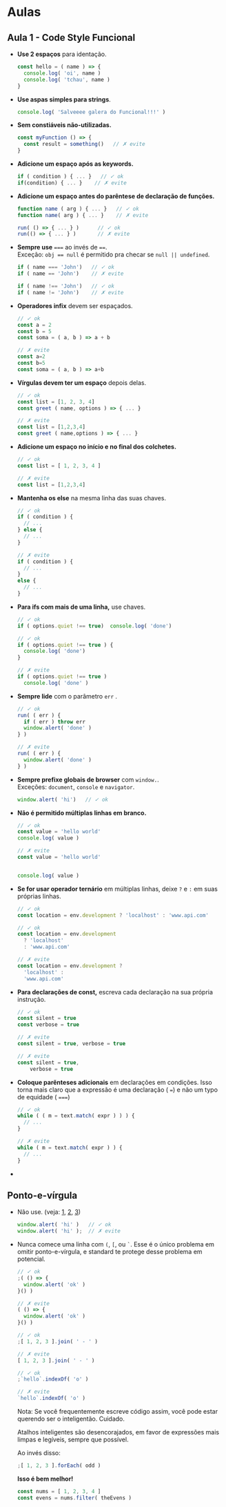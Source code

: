 # Aulas

## Aula 1 - Code Style Funcional


* **Use 2 espaços** para identação.

  ```js
  const hello = ( name ) => {
    console.log( 'oi', name )
    console.log( 'tchau', name )
  }
  ```

* **Use aspas simples para strings**.

  ```js
  console.log( 'Salveeee galera do Funcional!!!' )
  ```

* **Sem constiáveis não-utilizadas.**

  ```js
  const myFunction () => {
    const result = something()   // ✗ evite
  }
  ```

* **Adicione um espaço após as keywords.**

  ```js
  if ( condition ) { ... }   // ✓ ok
  if(condition) { ... }    // ✗ evite
  ```

* **Adicione um espaço antes do parêntese de declaração de funções.**

  ```js
  function name ( arg ) { ... }   // ✓ ok
  function name( arg ) { ... }    // ✗ evite

  run( () => { ... } )      // ✓ ok
  run(() => { ... } )       // ✗ evite
  ```

* **Sempre use** `===` ao invés de  `==`.<br>
  Exceção: `obj == null` é permitido pra checar se `null || undefined`.

  ```js
  if ( name === 'John')   // ✓ ok
  if ( name == 'John')    // ✗ evite
  ```

  ```js
  if ( name !== 'John')   // ✓ ok
  if ( name != 'John')    // ✗ evite
  ```

* **Operadores infix** devem ser espaçados.

  ```js
  // ✓ ok
  const a = 2
  const b = 5
  const soma = ( a, b ) => a + b
  ```

  ```js
  // ✗ evite
  const a=2
  const b=5
  const soma = ( a, b ) => a+b
  ```

* **Vírgulas devem ter um espaço** depois delas.

  ```js
  // ✓ ok
  const list = [1, 2, 3, 4]
  const greet ( name, options ) => { ... }
  ```

  ```js
  // ✗ evite
  const list = [1,2,3,4]
  const greet ( name,options ) => { ... }
  ```

* **Adicione um espaço no início e no final dos colchetes.**

  ```js
  // ✓ ok
  const list = [ 1, 2, 3, 4 ]
  ```

  ```js
  // ✗ evite
  const list = [1,2,3,4]
  ```

* **Mantenha os else** na mesma linha das suas chaves.

  ```js
  // ✓ ok
  if ( condition ) {
    // ...
  } else {
    // ...
  }
  ```

  ```js
  // ✗ evite
  if ( condition ) {
    // ...
  }
  else {
    // ...
  }
  ```

* **Para ifs com mais de uma linha,** use chaves.

  ```js
  // ✓ ok
  if ( options.quiet !== true)  console.log( 'done')
  ```

  ```js
  // ✓ ok
  if ( options.quiet !== true ) {
    console.log( 'done')
  }
  ```

  ```js
  // ✗ evite
  if ( options.quiet !== true )
    console.log( 'done' )
  ```

* **Sempre lide** com o parâmetro `err` .

  ```js
  // ✓ ok
  run( ( err ) {
    if ( err ) throw err
    window.alert( 'done' )
  } )
  ```

  ```js
  // ✗ evite
  run( ( err ) {
    window.alert( 'done' )
  } )
  ```

* **Sempre prefixe globais de browser** com `window.`.<br>
  Exceções: `document`, `console` e `navigator`.

  ```js
  window.alert( 'hi')   // ✓ ok
  ```

* **Não é permitido múltiplas linhas em branco.**

  ```js
  // ✓ ok
  const value = 'hello world'
  console.log( value )
  ```

  ```js
  // ✗ evite
  const value = 'hello world'


  console.log( value )
  ```

* **Se for usar operador ternário** em múltiplas linhas, deixe `?` e `:` em suas próprias linhas.

  ```js
  // ✓ ok
  const location = env.development ? 'localhost' : 'www.api.com'

  // ✓ ok
  const location = env.development
    ? 'localhost'
    : 'www.api.com'

  // ✗ evite
  const location = env.development ?
    'localhost' :
    'www.api.com'
  ```

* **Para declarações de const,** escreva cada declaração na sua própria instrução.

  ```js
  // ✓ ok
  const silent = true
  const verbose = true

  // ✗ evite
  const silent = true, verbose = true

  // ✗ evite
  const silent = true,
      verbose = true
  ```

* **Coloque parẽnteses adicionais** em declarações em condições. Isso torna mais claro que a expressão é uma declaração ( `=`) e não um typo de equidade ( `===`)

  ```js
  // ✓ ok
  while ( ( m = text.match( expr ) ) ) {
    // ...
  }

  // ✗ evite
  while ( m = text.match( expr ) ) {
    // ...
  }
  ```
*
## Ponto-e-vírgula

* Não use. (veja: [1](http://blog.izs.me/post/2353458699/an-open-letter-to-javascript-leaders-regarding), [2](http://inimino.org/%7Einimino/blog/javascript_semicolons), [3](https://www.youtube.com/watch?v=gsfbh17Ax9I))

  ```js
  window.alert( 'hi' )   // ✓ ok
  window.alert( 'hi' );  // ✗ evite
  ```

* Nunca comece uma linha com `(`, `[`, ou `` ` ``. Esse é o único problema em omitir ponto-e-vírgula, e standard te protege desse problema em potencial.

  ```js
  // ✓ ok
  ;( () => {
    window.alert( 'ok' )
  }() )

  // ✗ evite
  ( () => {
    window.alert( 'ok' )
  }() )
  ```

  ```js
  // ✓ ok
  ;[ 1, 2, 3 ].join( ' - ' )

  // ✗ evite
  [ 1, 2, 3 ].join( ' - ' )
  ```

  ```js
  // ✓ ok
  ;`hello`.indexOf( 'o' )

  // ✗ evite
  `hello`.indexOf( 'o' )
  ```

  Nota: Se você frequentemente escreve código assim, você pode estar querendo ser o inteligentão. Cuidado.

  Atalhos inteligentes são desencorajados, em favor de expressões mais limpas e legíveis, sempre que possível.


  Ao invés disso:

  ```js
  ;[ 1, 2, 3 ].forEach( odd )
  ```

  **Isso é bem melhor!**

  ```js
  const nums = [ 1, 2, 3, 4 ]
  const evens = nums.filter( theEvens )
  ```
